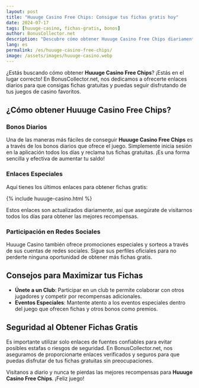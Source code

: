 ```yaml
---
layout: post
title: "Huuuge Casino Free Chips: Consigue tus fichas gratis hoy"
date: 2024-07-17
tags: [huuuge-casino, fichas-gratis, bonos]
author: BonusCollector.net
description: "Descubre cómo obtener Huuuge Casino Free Chips diariamente y disfruta de las mejores recompensas para tus juegos de casino."
lang: es
permalink: /es/huuuge-casino-free-chips/
image: /assets/images/huuuge-casino.webp
---
```


¿Estás buscando cómo obtener **Huuuge Casino Free Chips**? ¡Estás en el lugar correcto! En BonusCollector.net, nos dedicamos a ofrecerte enlaces diarios para que consigas fichas gratuitas y puedas seguir disfrutando de tus juegos de casino favoritos.

## ¿Cómo obtener Huuuge Casino Free Chips?

### Bonos Diarios

Una de las maneras más fáciles de conseguir **Huuuge Casino Free Chips** es a través de los bonos diarios que ofrece el juego. Simplemente inicia sesión en la aplicación todos los días y reclama tus fichas gratuitas. ¡Es una forma sencilla y efectiva de aumentar tu saldo!

### Enlaces Especiales

Aquí tienes los últimos enlaces para obtener fichas gratis:

{% include huuuge-casino.html %}

Estos enlaces son actualizados diariamente, así que asegúrate de visitarnos todos los días para obtener las mejores recompensas.

### Participación en Redes Sociales

Huuuge Casino también ofrece promociones especiales y sorteos a través de sus cuentas de redes sociales. Sigue sus perfiles oficiales para no perderte ninguna oportunidad de obtener más fichas gratis.

## Consejos para Maximizar tus Fichas

- **Únete a un Club**: Participar en un club te permite colaborar con otros jugadores y competir por recompensas adicionales. 
- **Eventos Especiales**: Mantente atento a los eventos especiales dentro del juego que ofrecen fichas y otros bonos como premios.

## Seguridad al Obtener Fichas Gratis

Es importante utilizar solo enlaces de fuentes confiables para evitar posibles estafas o riesgos de seguridad. En BonusCollector.net, nos aseguramos de proporcionarte enlaces verificados y seguros para que puedas disfrutar de tus fichas gratuitas sin preocupaciones.

Visítanos a diario y nunca te pierdas las mejores recompensas para **Huuuge Casino Free Chips**. ¡Feliz juego!